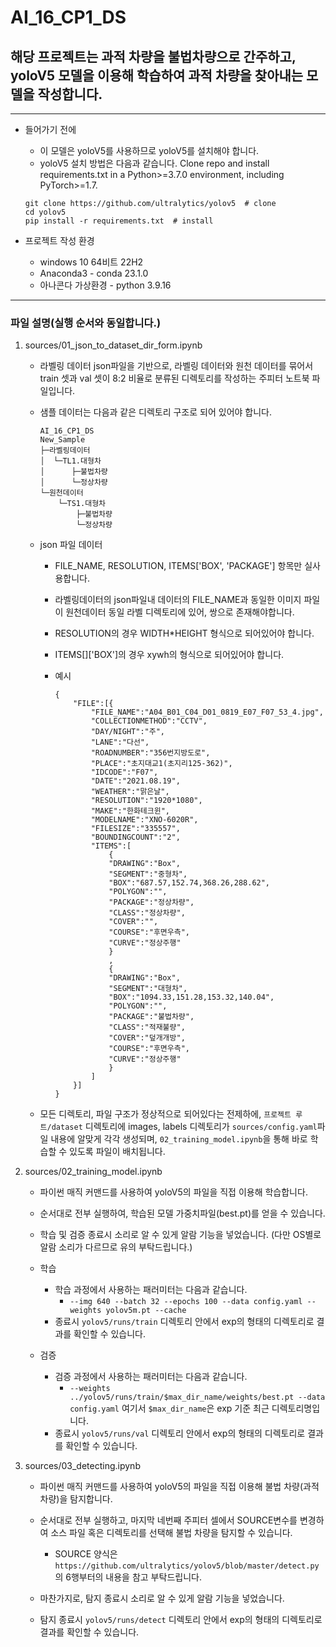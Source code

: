 # AI_16_CP1_DS

## 해당 프로젝트는 과적 차량을 불법차량으로 간주하고, yoloV5 모델을 이용해 학습하여 과적 차량을 찾아내는 모델을 작성합니다.

---

- 들어가기 전에
    - 이 모델은 yoloV5를 사용하므로 yoloV5를 설치해야 합니다.
    - yoloV5 설치 방법은 다음과 같습니다.
    Clone repo and install requirements.txt in a Python>=3.7.0 environment, including PyTorch>=1.7.
    ```
    git clone https://github.com/ultralytics/yolov5  # clone
    cd yolov5
    pip install -r requirements.txt  # install
    ```

- 프로젝트 작성 환경
    - windows 10 64비트 22H2
    - Anaconda3 - conda 23.1.0
    - 아나콘다 가상환경 - python 3.9.16

---

###  파일 설명(실행 순서와 동일합니다.)

1. sources/01_json_to_dataset_dir_form.ipynb
    - 라벨링 데이터 json파일을 기반으로, 라벨링 데이터와 원천 데이터를 묶어서 train 셋과 val 셋이 8:2 비율로 분류된 디렉토리를 작성하는 주피터 노트북 파일입니다.

    - 샘플 데이터는 다음과 같은 디렉토리 구조로 되어 있어야 합니다.
        ```
        AI_16_CP1_DS
        New_Sample
        ├─라벨링데이터
        │  └─TL1.대형차
        │      ├─불법차량
        │      └─정상차량
        └─원천데이터
            └─TS1.대형차
                ├─불법차량
                └─정상차량
        ```

    - json 파일 데이터
        - FILE_NAME, RESOLUTION, ITEMS['BOX', 'PACKAGE'] 항목만 실사용합니다.
        - 라벨링데이터의 json파일내 데이터의 FILE_NAME과 동일한 이미지 파일이 원천데이터 동일 라벨 디렉토리에 있어, 쌍으로 존재해야합니다.
        - RESOLUTION의 경우 WIDTH*HEIGHT 형식으로 되어있어야 합니다.
        - ITEMS[<number>]['BOX']의 경우 xywh의 형식으로 되어있어야 합니다.

        - 예시
            ```
            {
                "FILE":[{
                    "FILE_NAME":"A04_B01_C04_D01_0819_E07_F07_53_4.jpg",
                    "COLLECTIONMETHOD":"CCTV",
                    "DAY/NIGHT":"주",
                    "LANE":"다선",
                    "ROADNUMBER":"356번지방도로",
                    "PLACE":"초지대교1(초지리125-362)",
                    "IDCODE":"F07",
                    "DATE":"2021.08.19",
                    "WEATHER":"맑은날",
                    "RESOLUTION":"1920*1080",
                    "MAKE":"한화테크윈",
                    "MODELNAME":"XNO-6020R",
                    "FILESIZE":"335557",
                    "BOUNDINGCOUNT":"2",
                    "ITEMS":[
                        {
                        "DRAWING":"Box",
                        "SEGMENT":"중형차",
                        "BOX":"687.57,152.74,368.26,288.62",
                        "POLYGON":"",
                        "PACKAGE":"정상차량",
                        "CLASS":"정상차량",
                        "COVER":"",
                        "COURSE":"후면우측",
                        "CURVE":"정상주행"
                        }
                        ,
                        {
                        "DRAWING":"Box",
                        "SEGMENT":"대형차",
                        "BOX":"1094.33,151.28,153.32,140.04",
                        "POLYGON":"",
                        "PACKAGE":"불법차량",
                        "CLASS":"적재불량",
                        "COVER":"덮개개방",
                        "COURSE":"후면우측",
                        "CURVE":"정상주행"
                        }
                    ]
                }]
            }
            ```

    - 모든 디렉토리, 파일 구조가 정상적으로 되어있다는 전제하에, `프로젝트 루트/dataset` 디렉토리에 images, labels 디렉토리가 `sources/config.yaml`파일 내용에 알맞게 각각 생성되며, `02_training_model.ipynb`을 통해 바로 학습할 수 있도록 파일이 배치됩니다.

2. sources/02_training_model.ipynb
    - 파이썬 매직 커맨드를 사용하여 yoloV5의 파일을 직접 이용해 학습합니다.

    - 순서대로 전부 실행하여, 학습된 모델 가중치파일(best.pt)를 얻을 수 있습니다.

    - 학습 및 검증 종료시 소리로 알 수 있게 알람 기능을 넣었습니다. (다만 OS별로 알람 소리가 다르므로 유의 부탁드립니다.)

    - 학습
        - 학습 과정에서 사용하는 패러미터는 다음과 같습니다.
            - `--img 640 --batch 32 --epochs 100 --data config.yaml --weights yolov5m.pt --cache`
        - 종료시 `yolov5/runs/train` 디렉토리 안에서 exp<number>의 형태의 디렉토리로 결과를 확인할 수 있습니다.
    - 검증
        - 검증 과정에서 사용하는 패러미터는 다음과 같습니다.
            - `--weights ../yolov5/runs/train/$max_dir_name/weights/best.pt --data config.yaml`
            여기서 `$max_dir_name`은 exp<number> 기준 최근 디렉토리명입니다.
        - 종료시 `yolov5/runs/val` 디렉토리 안에서 exp<number>의 형태의 디렉토리로 결과를 확인할 수 있습니다.

3. sources/03_detecting.ipynb
    - 파이썬 매직 커맨드를 사용하여 yoloV5의 파일을 직접 이용해 불법 차량(과적 차량)을 탐지합니다.

    - 순서대로 전부 실행하고, 마지막 네번째 주피터 셀에서 SOURCE변수를 변경하여 소스 파일 혹은 디렉토리를 선택해 불법 차량을 탐지할 수 있습니다.
        - SOURCE 양식은 `https://github.com/ultralytics/yolov5/blob/master/detect.py`의 6행부터의 내용을 참고 부탁드립니다.

    - 마찬가지로, 탐지 종료시 소리로 알 수 있게 알람 기능을 넣었습니다.

    - 탐지 종료시 `yolov5/runs/detect` 디렉토리 안에서 exp<number>의 형태의 디렉토리로 결과를 확인할 수 있습니다.